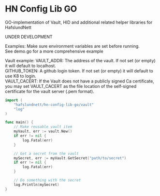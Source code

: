 # HN Config Lib GO  
  
GO-implementation of Vault, HID and additional related helper libraries for HafslundNett  
  
UNDER DEVELOPMENT

Examples:
Make sure environment variables are set before running.  
See demo.go for a more comprehensive example

Vault example:
VAULT_ADDR: The address of the vault. If not set (or empty) it will default to localhost.  
GITHUB_TOKEN: A github login token. If not set (or empty) it will default to use K8 to login.  
VAULT_CACERT: If the Vault does not have a publicly signed Ca certificate, you may set VAULT_CACERT as the file location of the self-signed certificate for the vault server (.pem format).

```GO
import (
    "hafslundnett/hn-config-lib-go/vault"
    "log"
)

func main() {
    // Make reusable vault item
    myVault, err := vault.New()
    if err != nil {
        log.Fatal(err)
    }

    // Get a secret from the vault
    mySecret, err := myVault.GetSecret("path/to/secret")
    if err != nil {
        log.Fatal(err)
    }

    // Do something with the secret
    log.Println(mySecret)
}
```
